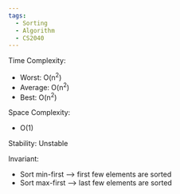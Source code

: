 ```yaml
---
tags:
  - Sorting
  - Algorithm
  - CS2040
---
```

Time Complexity: 
- Worst: O(n<sup>2</sup>)
- Average: O(n<sup>2</sup>)
- Best: O(n<sup>2</sup>)

Space Complexity:
* O(1)

Stability: Unstable

Invariant: 
* Sort min-first --> first few elements are sorted
* Sort max-first --> last few elements are sorted